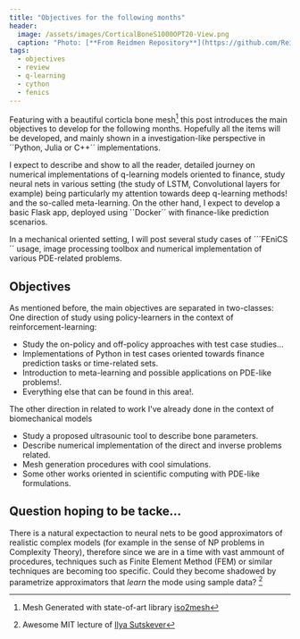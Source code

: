 ```yaml
---
title: "Objectives for the following months"
header:
  image: /assets/images/CorticalBoneS1000OPT20-View.png
  caption: "Photo: [**From Reidmen Repository**](https://github.com/Reidmen)"
tags: 
  - objectives
  - review
  - q-learning
  - cython
  - fenics
---
```


Featuring with a beautiful corticla bone mesh[^1] this post introduces the main objectives to develop for the following months.
Hopefully all the items will be developed, and mainly shown in a investigation-like perspective in ´´Python, Julia or C++´´ implementations. 

I expect to describe and show to all the reader, detailed journey on numerical implementations of q-learning models oriented to finance, study neural nets in various setting (the study of LSTM, Convolutional layers for example) being particularly my attention towards deep q-learning methods! and the so-called meta-learning.
On the other hand, I expect to develop a basic Flask app, deployed using ´´Docker´´ with finance-like prediction scenarios. 

In a mechanical oriented setting, I will post several study cases of ´´´FEniCS´´ usage, image processing toolbox and numerical implementation of various PDE-related problems.

## Objectives

As mentioned before, the main objectives are separated in two-classes:
One direction of study using policy-learners in the context of reinforcement-learning:
  * Study the on-policy and off-policy approaches with test case studies...
  * Implementations of Python in test cases oriented towards finance prediction tasks or time-related sets.
  * Introduction to meta-learning and possible applications on PDE-like problems!.
  * Everything else that can be found in this area!.

The other direction in related to work I've already done in the context of biomechanical models
* Study a proposed ultrasounic tool to describe bone parameters.
* Describe numerical implementation of the direct and inverse problems related.
* Mesh generation procedures with cool simulations.
* Some other works oriented in scientific computing with PDE-like formulations.

## Question hoping to be tacke...

There is a natural expectaction to neural nets to be good approximators of realistic complex models (for example in the sense of NP problems in Complexity Theory), therefore since we are in a time with vast ammount of procedures, techniques such as Finite Element Method (FEM) or similar techniques are becoming too specific. Could they become shadowed by parametrize approximators that *learn* the mode using sample data? [^2]


[^1]: Mesh Generated with state-of-art library [iso2mesh](http://iso2mesh.sourceforge.net/cgi-bin/index.cgi)
[^2]: Awesome MIT lecture of [Ilya Sutskever](https://www.youtube.com/watch?v=9EN_HoEk3KY)